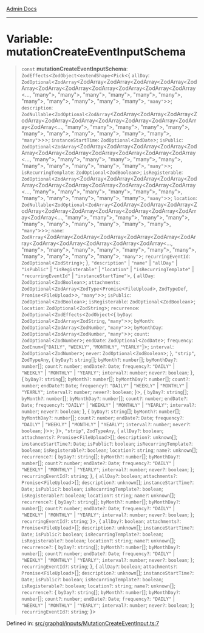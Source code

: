[Admin Docs](/)

***

# Variable: mutationCreateEventInputSchema

> `const` **mutationCreateEventInputSchema**: `ZodEffects`\<`ZodObject`\<`extendShape`\<`Pick`\<\{ `allDay`: `ZodOptional`\<`ZodArray`\<ZodArray\<ZodArray\<ZodArray\<ZodArray\<ZodArray\<ZodArray\<ZodArray\<ZodArray\<ZodArray\<ZodArray\<ZodArray\<..., "many"\>, "many"\>, "many"\>, "many"\>, "many"\>, "many"\>, "many"\>, "many"\>, "many"\>, "many"\>, "many"\>, `"many"`\>\>; `description`: `ZodNullable`\<`ZodOptional`\<`ZodArray`\<ZodArray\<ZodArray\<ZodArray\<ZodArray\<ZodArray\<ZodArray\<ZodArray\<ZodArray\<ZodArray\<ZodArray\<ZodArray\<..., "many"\>, "many"\>, "many"\>, "many"\>, "many"\>, "many"\>, "many"\>, "many"\>, "many"\>, "many"\>, "many"\>, `"many"`\>\>\>; `instanceStartTime`: `ZodOptional`\<`ZodDate`\>; `isPublic`: `ZodOptional`\<`ZodArray`\<ZodArray\<ZodArray\<ZodArray\<ZodArray\<ZodArray\<ZodArray\<ZodArray\<ZodArray\<ZodArray\<ZodArray\<ZodArray\<..., "many"\>, "many"\>, "many"\>, "many"\>, "many"\>, "many"\>, "many"\>, "many"\>, "many"\>, "many"\>, "many"\>, `"many"`\>\>; `isRecurringTemplate`: `ZodOptional`\<`ZodBoolean`\>; `isRegisterable`: `ZodOptional`\<`ZodArray`\<ZodArray\<ZodArray\<ZodArray\<ZodArray\<ZodArray\<ZodArray\<ZodArray\<ZodArray\<ZodArray\<ZodArray\<ZodArray\<..., "many"\>, "many"\>, "many"\>, "many"\>, "many"\>, "many"\>, "many"\>, "many"\>, "many"\>, "many"\>, "many"\>, `"many"`\>\>; `location`: `ZodNullable`\<`ZodOptional`\<`ZodArray`\<ZodArray\<ZodArray\<ZodArray\<ZodArray\<ZodArray\<ZodArray\<ZodArray\<ZodArray\<ZodArray\<ZodArray\<ZodArray\<..., "many"\>, "many"\>, "many"\>, "many"\>, "many"\>, "many"\>, "many"\>, "many"\>, "many"\>, "many"\>, "many"\>, `"many"`\>\>\>; `name`: `ZodArray`\<ZodArray\<ZodArray\<ZodArray\<ZodArray\<ZodArray\<ZodArray\<ZodArray\<ZodArray\<ZodArray\<ZodArray\<ZodArray\<..., "many"\>, "many"\>, "many"\>, "many"\>, "many"\>, "many"\>, "many"\>, "many"\>, "many"\>, "many"\>, "many"\>, `"many"`\>; `recurringEventId`: `ZodOptional`\<`ZodString`\>; \}, `"description"` \| `"name"` \| `"allDay"` \| `"isPublic"` \| `"isRegisterable"` \| `"location"` \| `"isRecurringTemplate"` \| `"recurringEventId"` \| `"instanceStartTime"`\>, \{ `allDay`: `ZodOptional`\<`ZodBoolean`\>; `attachments`: `ZodOptional`\<`ZodArray`\<`ZodType`\<`Promise`\<`FileUpload`\>, `ZodTypeDef`, `Promise`\<`FileUpload`\>\>, `"many"`\>\>; `isPublic`: `ZodOptional`\<`ZodBoolean`\>; `isRegisterable`: `ZodOptional`\<`ZodBoolean`\>; `location`: `ZodOptional`\<`ZodString`\>; `recurrence`: `ZodOptional`\<`ZodEffects`\<`ZodObject`\<\{ `byDay`: `ZodOptional`\<`ZodArray`\<`ZodString`, `"many"`\>\>; `byMonth`: `ZodOptional`\<`ZodArray`\<`ZodNumber`, `"many"`\>\>; `byMonthDay`: `ZodOptional`\<`ZodArray`\<`ZodNumber`, `"many"`\>\>; `count`: `ZodOptional`\<`ZodNumber`\>; `endDate`: `ZodOptional`\<`ZodDate`\>; `frequency`: `ZodEnum`\<\[`"DAILY"`, `"WEEKLY"`, `"MONTHLY"`, `"YEARLY"`\]\>; `interval`: `ZodOptional`\<`ZodNumber`\>; `never`: `ZodOptional`\<`ZodBoolean`\>; \}, `"strip"`, `ZodTypeAny`, \{ `byDay?`: `string`[]; `byMonth?`: `number`[]; `byMonthDay?`: `number`[]; `count?`: `number`; `endDate?`: `Date`; `frequency?`: `"DAILY"` \| `"WEEKLY"` \| `"MONTHLY"` \| `"YEARLY"`; `interval?`: `number`; `never?`: `boolean`; \}, \{ `byDay?`: `string`[]; `byMonth?`: `number`[]; `byMonthDay?`: `number`[]; `count?`: `number`; `endDate?`: `Date`; `frequency?`: `"DAILY"` \| `"WEEKLY"` \| `"MONTHLY"` \| `"YEARLY"`; `interval?`: `number`; `never?`: `boolean`; \}\>, \{ `byDay?`: `string`[]; `byMonth?`: `number`[]; `byMonthDay?`: `number`[]; `count?`: `number`; `endDate?`: `Date`; `frequency?`: `"DAILY"` \| `"WEEKLY"` \| `"MONTHLY"` \| `"YEARLY"`; `interval?`: `number`; `never?`: `boolean`; \}, \{ `byDay?`: `string`[]; `byMonth?`: `number`[]; `byMonthDay?`: `number`[]; `count?`: `number`; `endDate?`: `Date`; `frequency?`: `"DAILY"` \| `"WEEKLY"` \| `"MONTHLY"` \| `"YEARLY"`; `interval?`: `number`; `never?`: `boolean`; \}\>\>; \}\>, `"strip"`, `ZodTypeAny`, \{ `allDay?`: `boolean`; `attachments?`: `Promise`\<`FileUpload`\>[]; `description?`: `unknown`[]; `instanceStartTime?`: `Date`; `isPublic?`: `boolean`; `isRecurringTemplate?`: `boolean`; `isRegisterable?`: `boolean`; `location?`: `string`; `name?`: `unknown`[]; `recurrence?`: \{ `byDay?`: `string`[]; `byMonth?`: `number`[]; `byMonthDay?`: `number`[]; `count?`: `number`; `endDate?`: `Date`; `frequency?`: `"DAILY"` \| `"WEEKLY"` \| `"MONTHLY"` \| `"YEARLY"`; `interval?`: `number`; `never?`: `boolean`; \}; `recurringEventId?`: `string`; \}, \{ `allDay?`: `boolean`; `attachments?`: `Promise`\<`FileUpload`\>[]; `description?`: `unknown`[]; `instanceStartTime?`: `Date`; `isPublic?`: `boolean`; `isRecurringTemplate?`: `boolean`; `isRegisterable?`: `boolean`; `location?`: `string`; `name?`: `unknown`[]; `recurrence?`: \{ `byDay?`: `string`[]; `byMonth?`: `number`[]; `byMonthDay?`: `number`[]; `count?`: `number`; `endDate?`: `Date`; `frequency?`: `"DAILY"` \| `"WEEKLY"` \| `"MONTHLY"` \| `"YEARLY"`; `interval?`: `number`; `never?`: `boolean`; \}; `recurringEventId?`: `string`; \}\>, \{ `allDay?`: `boolean`; `attachments?`: `Promise`\<`FileUpload`\>[]; `description?`: `unknown`[]; `instanceStartTime?`: `Date`; `isPublic?`: `boolean`; `isRecurringTemplate?`: `boolean`; `isRegisterable?`: `boolean`; `location?`: `string`; `name?`: `unknown`[]; `recurrence?`: \{ `byDay?`: `string`[]; `byMonth?`: `number`[]; `byMonthDay?`: `number`[]; `count?`: `number`; `endDate?`: `Date`; `frequency?`: `"DAILY"` \| `"WEEKLY"` \| `"MONTHLY"` \| `"YEARLY"`; `interval?`: `number`; `never?`: `boolean`; \}; `recurringEventId?`: `string`; \}, \{ `allDay?`: `boolean`; `attachments?`: `Promise`\<`FileUpload`\>[]; `description?`: `unknown`[]; `instanceStartTime?`: `Date`; `isPublic?`: `boolean`; `isRecurringTemplate?`: `boolean`; `isRegisterable?`: `boolean`; `location?`: `string`; `name?`: `unknown`[]; `recurrence?`: \{ `byDay?`: `string`[]; `byMonth?`: `number`[]; `byMonthDay?`: `number`[]; `count?`: `number`; `endDate?`: `Date`; `frequency?`: `"DAILY"` \| `"WEEKLY"` \| `"MONTHLY"` \| `"YEARLY"`; `interval?`: `number`; `never?`: `boolean`; \}; `recurringEventId?`: `string`; \}\>

Defined in: [src/graphql/inputs/MutationCreateEventInput.ts:7](https://github.com/gautam-divyanshu/talawa-api/blob/1d38acecd3e456f869683fb8dca035a5e42010d5/src/graphql/inputs/MutationCreateEventInput.ts#L7)
